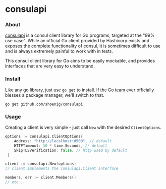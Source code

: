 consulapi
=========

### About
[consulapi](https://github.com/shoenig/consulapi) is a consul
client library for Go programs, targeted at the "99% use case".
While an official Go client provided by Hashicorp exists and
exposes the complete functionality of consul, it is sometimes
difficult to use and is always extremely painful to work with
in tests.

This consul client library for Go aims to be easily
mockable, and provides interfaces that are very easy to understand.

### Install
Like any go library, just use `go get` to install. If the Go team
ever officially blesses a package manager, we'll switch to that.

`go get github.com/shoenig/consulapi`

### Usage
Creating a client is very simple - just call `New` with the desired
`ClientOptions`.

```go
options := consulapi.ClientOptions{
    Address: "http://localhost:8500", // default
    HTTPTimeout: 10 * time.Seconds, // default
    SkipTLSVerification: false, // http used by default
 }

client := consulapi.New(options)
// client implements the consulapi.Client interface

members, err := client.Members()
// etc ...
```
